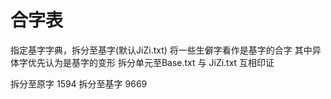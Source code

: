 # 合字表

指定基字字典，拆分至基字(默认JiZi.txt)
将一些生僻字看作是基字的合字
其中异体字优先认为是基字的变形
拆分单元至Base.txt 与 JiZi.txt 互相印证

拆分至原字 1594
拆分至基字 9669
